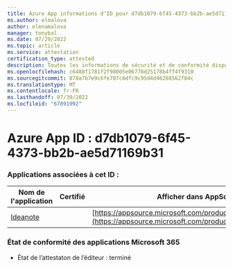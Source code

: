 ```yaml
---
title: Azure App informations d’ID pour d7db1079-6f45-4373-bb2b-ae5d71169b31
ms.author: elmalova
author: elenamalova
manager: tonybal
ms.date: 07/29/2022
ms.topic: article
ms.service: attestation
certification_type: attested
description: Toutes les informations de sécurité et de conformité disponibles pour d7db1079-6f45-4373-bb2b-ae5d71169b31.
ms.openlocfilehash: c6488f1781f2f98005e06778d25178b4ff4f9310
ms.sourcegitcommit: 878a7b7e9c6fe787c6dfc9c95d4d46268562f84c
ms.translationtype: MT
ms.contentlocale: fr-FR
ms.lasthandoff: 07/30/2022
ms.locfileid: "67091992"
---
```

# <a name="azure-app-id-d7db1079-6f45-4373-bb2b-ae5d71169b31"></a>Azure App ID : d7db1079-6f45-4373-bb2b-ae5d71169b31


### <a name="apps-associated-with-this-id"></a>Applications associées à cet ID :
| **Nom de l'application** | **Certifié** | **Afficher dans AppSource** |
|--------------|---------------|-----------------------|
| [Ideanote](../forward/WA200003876.md) |  | [https://appsource.microsoft.com/product/office/WA200003876](https://appsource.microsoft.com/product/office/WA200003876) |

### <a name="microsoft-365-app-compliance-status"></a>État de conformité des applications Microsoft 365
- État de l’attestaton de l’éditeur : terminé
